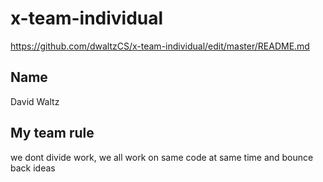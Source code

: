 # x-team-individual
https://github.com/dwaltzCS/x-team-individual/edit/master/README.md
## Name
David Waltz
## My team rule
we dont divide work, we all work on same code at same time and bounce back ideas
